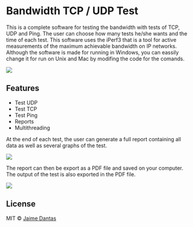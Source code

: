 # Bandwidth TCP / UDP  Test

This is a complete software for testing the bandwidth with tests of TCP, UDP and Ping. The user can choose how many tests he/she wants and the time of each test. This software uses the iPerf3 that is a tool for active measurements of the maximum achievable bandwidth on IP networks. Although the software is made for running in  Windows, you can eassily change it for run on Unix and Mac by modifing the code for the comands. 

![](https://github.com/jaimedantas/Bandwidth-Test/blob/master/images_git/main.png)

## Features
* Test UDP
* Test TCP
* Test Ping
* Reports
* Multithreading

At the end of each test, the user can generate a full report containing all data as well as several graphs of the test. 

![](https://github.com/jaimedantas/Bandwidth-Test/blob/master/images_git/report.png)

The report can then be export as a PDF file and saved on your computer. The output of the test is also exported in the PDF file. 

![](https://github.com/jaimedantas/Bandwidth-Test/blob/master/images_git/graph_report.png)

## License

MIT © [Jaime Dantas](http://jaimedantas.ddns.net/)

